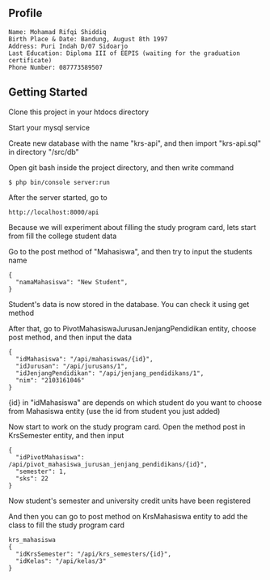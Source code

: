 ## Profile

```
Name: Mohamad Rifqi Shiddiq
Birth Place & Date: Bandung, August 8th 1997
Address: Puri Indah D/07 Sidoarjo
Last Education: Diploma III of EEPIS (waiting for the graduation certificate)
Phone Number: 087773589507
```

## Getting Started

Clone this project in your htdocs directory

Start your mysql service

Create new database with the name "krs-api", and then import "krs-api.sql" in directory "/src/db" 

Open git bash inside the project directory, and then write command

```
$ php bin/console server:run
```

After the server started, go to

```
http://localhost:8000/api
```

Because we will experiment about filling the study program card, lets start from fill the college student data

Go to the post method of "Mahasiswa", and then try to input the students name

```
{
  "namaMahasiswa": "New Student",
}
```

Student's data is now stored in the database. You can check it using get method

After that, go to PivotMahasiswaJurusanJenjangPendidikan entity, choose post method, and then input the data

```
{
  "idMahasiswa": "/api/mahasiswas/{id}",
  "idJurusan": "/api/jurusans/1",
  "idJenjangPendidikan": "/api/jenjang_pendidikans/1",
  "nim": "2103161046"
}
```

{id} in "idMahasiswa" are depends on which student do you want to choose from Mahasiswa entity (use the id from student you just added)

Now start to work on the study program card. Open the method post in KrsSemester entity, and then input

```
{
  "idPivotMahasiswa": /api/pivot_mahasiswa_jurusan_jenjang_pendidikans/{id}",
  "semester": 1,
  "sks": 22
}
```

Now student's semester and university credit units have been registered

And then you can go to post method on KrsMahasiswa entity to add the class to fill the study program card
```
krs_mahasiswa
{
  "idKrsSemester": "/api/krs_semesters/{id}",
  "idKelas": "/api/kelas/3"
}
```
